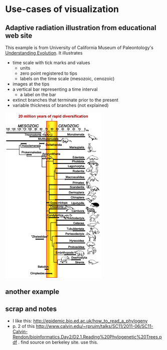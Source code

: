 # Use-cases of visualization 

## Adaptive radiation illustration from educational web site

This example is from University of California Museum of Paleontology's [Understanding Evolution](http://evolution.berkeley.edu). It illustrates 
* time scale with tick marks and values
   * units
   * zero point registered to tips
   * labels on the time scale (mesozoic, cenozoic)
* images at the tips
* a vertical bar representing a time interval 
   * a label on the bar
* extinct branches that terminate prior to the present
* variable thickness of branches (not explained) 

![Adaptive radiation](adapt_rad.gif "Illustration of adaptive radiation")

## another example

## scrap and notes

* I like this: http://epidemic.bio.ed.ac.uk/how_to_read_a_phylogeny
* p. 2 of this http://www.calvin.edu/~rpruim/talks/SC11/2011-06/SC11-Calvin-Rendon/bioinformatics.Day2/D2.1.Reading%20Phylogenetic%20Trees.pdf .  find source on berkeley site.  use this.  
